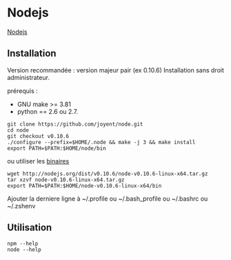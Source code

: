 # Nodejs

[Nodejs](http://nodejs.org/)

## Installation

Version recommandée : version majeur pair (ex 0.10.6)
Installation sans droit administrateur.

prérequis :

 * GNU make >= 3.81
 * python == 2.6 ou 2.7.

``` shell
git clone https://github.com/joyent/node.git
cd node
git checkout v0.10.6
./configure --prefix=$HOME/.node && make -j 3 && make install
export PATH=$PATH:$HOME/node/bin
```

ou utiliser les [binaires](http://nodejs.org/download/)

``` shell
wget http://nodejs.org/dist/v0.10.6/node-v0.10.6-linux-x64.tar.gz
tar xzvf node-v0.10.6-linux-x64.tar.gz
export PATH=$PATH:$HOME/node-v0.10.6-linux-x64/bin
```

Ajouter la derniere ligne à ~/.profile ou ~/.bash_profile ou ~/.bashrc ou ~/.zshenv

## Utilisation

``` shell
npm --help
node --help
```
